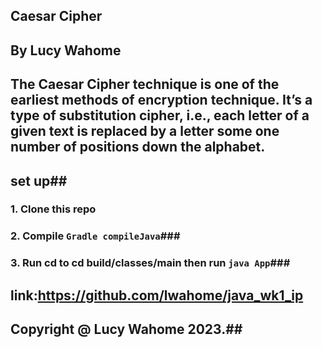 ## Caesar Cipher ##
## By Lucy Wahome ##
## The Caesar Cipher technique is one of the earliest methods of encryption technique. It’s a type of substitution cipher, i.e., each letter of a given text is replaced by a letter some one number of positions down the alphabet. ##
## set up##
### 1. Clone this repo ###
### 2. Compile  `Gradle compileJava`###
### 3. Run cd to cd build/classes/main then run `java App`###
## link:https://github.com/lwahome/java_wk1_ip ##
## Copyright @ Lucy Wahome 2023.##


